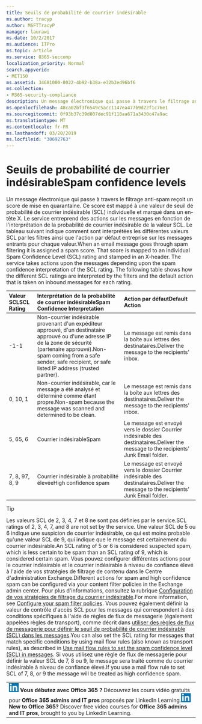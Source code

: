 ```yaml
---
title: Seuils de probabilité de courrier indésirable
ms.author: tracyp
author: MSFTTracyP
manager: laurawi
ms.date: 10/2/2017
ms.audience: ITPro
ms.topic: article
ms.service: O365-seccomp
localization_priority: Normal
search.appverid:
- MET150
ms.assetid: 34681000-0022-4b92-b38a-e32b3ed96bf6
ms.collection:
- M365-security-compliance
description: Un message électronique qui passe à travers le filtrage anti-spam reçoit un score de mise en quarantaine. Ce score est mappé à une valeur de seuil de probabilité de courrier indésirable (SCL) individuelle et marqué dans un en-tête X. Le service entreprend des actions sur les messages en fonction de l'interprétation de la probabilité de courrier indésirable de la valeur SCL. Le tableau suivant indique comment sont interprétées les différentes valeurs SCL par les filtres ainsi que l'action par défaut entreprise sur les messages entrants pour chaque valeur.
ms.openlocfilehash: 48ca02bf3f6549c5acc1147ea477b9d22f1c76e1
ms.sourcegitcommit: 0f93b37c39d807dec91f118aa671a3430c47a9ac
ms.translationtype: MT
ms.contentlocale: fr-FR
ms.lasthandoff: 03/20/2019
ms.locfileid: "30692763"
---
```

# <a name="spam-confidence-levels"></a><span data-ttu-id="70b95-106">Seuils de probabilité de courrier indésirable</span><span class="sxs-lookup"><span data-stu-id="70b95-106">Spam confidence levels</span></span>

<span data-ttu-id="70b95-p102">Un message électronique qui passe à travers le filtrage anti-spam reçoit un score de mise en quarantaine. Ce score est mappé à une valeur de seuil de probabilité de courrier indésirable (SCL) individuelle et marqué dans un en-tête X. Le service entreprend des actions sur les messages en fonction de l'interprétation de la probabilité de courrier indésirable de la valeur SCL. Le tableau suivant indique comment sont interprétées les différentes valeurs SCL par les filtres ainsi que l'action par défaut entreprise sur les messages entrants pour chaque valeur.</span><span class="sxs-lookup"><span data-stu-id="70b95-p102">When an email message goes through spam filtering it is assigned a spam score. That score is mapped to an individual Spam Confidence Level (SCL) rating and stamped in an X-header. The service takes actions upon the messages depending upon the spam confidence interpretation of the SCL rating. The following table shows how the different SCL ratings are interpreted by the filters and the default action that is taken on inbound messages for each rating.</span></span>
  
|<span data-ttu-id="70b95-111">**Valeur SCL**</span><span class="sxs-lookup"><span data-stu-id="70b95-111">**SCL Rating**</span></span>|<span data-ttu-id="70b95-112">**Interprétation de la probabilité de courrier indésirable**</span><span class="sxs-lookup"><span data-stu-id="70b95-112">**Spam Confidence Interpretation**</span></span>|<span data-ttu-id="70b95-113">**Action par défaut**</span><span class="sxs-lookup"><span data-stu-id="70b95-113">**Default Action**</span></span>|
|:-----|:-----|:-----|
|<span data-ttu-id="70b95-114">-1</span><span class="sxs-lookup"><span data-stu-id="70b95-114">-1</span></span>|<span data-ttu-id="70b95-115">Non-courrier indésirable provenant d'un expéditeur approuvé, d'un destinataire approuvé ou d'une adresse IP de la zone de sécurité (partenaire approuvé).</span><span class="sxs-lookup"><span data-stu-id="70b95-115">Non-spam coming from a safe sender, safe recipient, or safe listed IP address (trusted partner).</span></span>|<span data-ttu-id="70b95-116">Le message est remis dans la boîte aux lettres des destinataires.</span><span class="sxs-lookup"><span data-stu-id="70b95-116">Deliver the message to the recipients' inbox.</span></span>|
|<span data-ttu-id="70b95-117">0, 1</span><span class="sxs-lookup"><span data-stu-id="70b95-117">0, 1</span></span>|<span data-ttu-id="70b95-118">Non-courrier indésirable, car le message a été analysé et déterminé comme étant propre.</span><span class="sxs-lookup"><span data-stu-id="70b95-118">Non-spam because the message was scanned and determined to be clean.</span></span>|<span data-ttu-id="70b95-119">Le message est remis dans la boîte aux lettres des destinataires.</span><span class="sxs-lookup"><span data-stu-id="70b95-119">Deliver the message to the recipients' inbox.</span></span>|
|<span data-ttu-id="70b95-120">5, 6</span><span class="sxs-lookup"><span data-stu-id="70b95-120">5, 6</span></span>|<span data-ttu-id="70b95-121">Courrier indésirable</span><span class="sxs-lookup"><span data-stu-id="70b95-121">Spam</span></span>|<span data-ttu-id="70b95-122">Le message est envoyé vers le dossier Courrier indésirable des destinataires.</span><span class="sxs-lookup"><span data-stu-id="70b95-122">Deliver the message to the recipients' Junk Email folder.</span></span>|
|<span data-ttu-id="70b95-123">7, 8, 9</span><span class="sxs-lookup"><span data-stu-id="70b95-123">7, 8, 9</span></span>|<span data-ttu-id="70b95-124">Courrier indésirable à probabilité élevée</span><span class="sxs-lookup"><span data-stu-id="70b95-124">High confidence spam</span></span>|<span data-ttu-id="70b95-125">Le message est envoyé vers le dossier Courrier indésirable des destinataires.</span><span class="sxs-lookup"><span data-stu-id="70b95-125">Deliver the message to the recipients' Junk Email folder.</span></span>|
   
> [!TIP]
> <span data-ttu-id="70b95-126">Les valeurs SCL de 2, 3, 4, 7 et 8 ne sont pas définies par le service.</span><span class="sxs-lookup"><span data-stu-id="70b95-126">SCL ratings of 2, 3, 4, 7, and 8 are not set by the service.</span></span> <span data-ttu-id="70b95-127">Une valeur SCL de 5 ou 6 indique une suspicion de courrier indésirable, ce qui est moins probable qu'une valeur SCL de 9, qui indique que le message est certainement du courrier indésirable.</span><span class="sxs-lookup"><span data-stu-id="70b95-127">An SCL rating of 5 or 6 is considered suspected spam, which is less certain to be spam than an SCL rating of 9, which is considered certain spam.</span></span> <span data-ttu-id="70b95-128">Vous pouvez configurer différentes actions pour le courrier indésirable et le courrier indésirable à niveau de confiance élevé à l'aide de vos stratégies de filtrage de contenu dans le Centre d'administration Exchange.</span><span class="sxs-lookup"><span data-stu-id="70b95-128">Different actions for spam and high confidence spam can be configured via your content filter policies in the Exchange admin center.</span></span> <span data-ttu-id="70b95-129">Pour plus d'informations, consultez la rubrique [Configuration de vos stratégies de filtrage du courrier indésirable](configure-your-spam-filter-policies.md).</span><span class="sxs-lookup"><span data-stu-id="70b95-129">For more information, see [Configure your spam filter policies](configure-your-spam-filter-policies.md).</span></span> <span data-ttu-id="70b95-130">Vous pouvez également définir la valeur de contrôle d'accès SCL pour les messages qui correspondent à des conditions spécifiques à l'aide de règles de flux de messagerie (également appelées règles de transport), comme décrit dans [utiliser des règles de flux de messagerie pour définir le seuil de probabilité de courrier indésirable (SCL) dans les messages](use-mail-flow-rules-to-set-the-spam-confidence-level-scl-in-messages.md).</span><span class="sxs-lookup"><span data-stu-id="70b95-130">You can also set the SCL rating for messages that match specific conditions by using mail flow rules (also known as transport rules), as described in [Use mail flow rules to set the spam confidence level (SCL) in messages](use-mail-flow-rules-to-set-the-spam-confidence-level-scl-in-messages.md).</span></span> <span data-ttu-id="70b95-131">Si vous utilisez une règle de flux de messagerie pour définir la valeur SCL de 7, 8 ou 9, le message sera traité comme du courrier indésirable à niveau de confiance élevé.</span><span class="sxs-lookup"><span data-stu-id="70b95-131">If you use a mail flow rule to set SCL of 7, 8, or 9 the message will be treated as high confidence spam.</span></span> 
  
||
|:-----|
|<span data-ttu-id="70b95-p104">![Icône rapide pour LinkedIn Learning](media/eac8a413-9498-4220-8544-1e37d1aaea13.png) **Vous débutez avec Office 365 ?**         Découvrez les cours vidéo gratuits pour **Office 365 admins and IT pros** proposés par LinkedIn Learning.</span><span class="sxs-lookup"><span data-stu-id="70b95-p104">![The short icon for LinkedIn Learning](media/eac8a413-9498-4220-8544-1e37d1aaea13.png) **New to Office 365?**         Discover free video courses for **Office 365 admins and IT pros**, brought to you by LinkedIn Learning.</span></span>|
   


